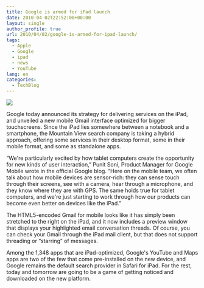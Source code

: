 ```yaml
---
title: Google is armed for iPad launch
date: 2010-04-02T22:52:00+00:00
layout: single
author_profile: true
url: 2010/04/02/google-is-armed-for-ipad-launch/
tags:
  - Apple
  - Google
  - ipad
  - news
  - YouTube
lang: en
categories: 
  - TechBlog
---
```

[![](http://4.bp.blogspot.com/_vaUVXcmC3OI/S7Zt7esv_1I/AAAAAAAABcQ/S8xbYPXWAJ8/s640/4775.jpg)](http://4.bp.blogspot.com/_vaUVXcmC3OI/S7Zt7esv_1I/AAAAAAAABcQ/S8xbYPXWAJ8/s1600-h/4775.jpg)

Google today announced its strategy for delivering services on the iPad, and unveiled a new mobile Gmail interface optimized for bigger touchscreens. Since the iPad lies somewhere between a notebook and a smartphone, the Mountain View search company is taking a hybrid approach, offering some services in their desktop format, some in their mobile format, and some as standalone apps.

“We're particularly excited by how tablet computers create the opportunity for new kinds of user interaction,” Punit Soni, Product Manager for Google Mobile wrote in the official Google blog. “Here on the mobile team, we often talk about how mobile devices are sensor-rich: they can sense touch through their screens, see with a camera, hear through a microphone, and they know where they are with GPS. The same holds true for tablet computers, and we're just starting to work through how our products can become even better on devices like the iPad.”

The HTML5-encoded Gmail for mobile looks like it has simply been stretched to the right on the iPad, and it now includes a preview window that displays your highlighted email conversation threads. Of course, you can check your Gmail through the iPad mail client, but that does not support threading or “starring” of messages.

Among the 1,348 apps that are iPad-optimized, Google's YouTube and Maps apps are two of the few that come pre-installed on the new device, and Google remains the default search provider in Safari for iPad. For the rest, today and tomorrow are going to be a game of getting noticed and downloaded on the new platform.